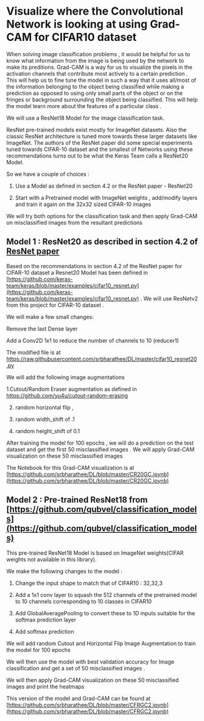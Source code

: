 # Visualize where the Convolutional Network is looking at using Grad-CAM for CIFAR10 dataset

When solving image classification problems , it would be helpful for us to know what information from the image is being used by the network to make its preditions. Grad-CAM is a way for us to visualize the pixels in the activation channels that contribute most actively to a certain prediction . This will help us to fine tune the model in such a way that it uses all/most of the information belonging to the object being classified while making a prediction as opposed to using only small parts of the object or on the fringes or background surrounding the object being classified. This will help the model learn more about the features of a particular class .

We will use a ResNet18 Model for the image classification task.

ResNet pre-trained models exist mostly for ImageNet datasets. Also the classic ResNet architecture is tuned more towards these larger datasets like ImageNet. The authors of the ResNet paper did some special experiments tuned towards CIFAR-10 dataset and the smallest of Networks using these recommendations turns out to be what the Keras Team calls a ResNet20 Model. 

So we have a couple of choices :

1. Use a Model as defined in section 4.2 or the ResNet paper - ResNet20 

2. Start with a Pretrained model with ImageNet weights , add/modify layers and train it again on the 32x32 sized CIFAR-10 images 

We will try both options for the classification task and then apply Grad-CAM on misclassified images from the resultant predictions

## Model 1 : ResNet20 as described in section 4.2 of [ResNet paper](https://arxiv.org/pdf/1512.03385.pdf)

Based on the recommendations in section 4.2 of the ResNet paper for CIFAR-10 dataset a Resnet20 Model has been defined in [https://github.com/keras-team/keras/blob/master/examples/cifar10_resnet.py](https://github.com/keras-team/keras/blob/master/examples/cifar10_resnet.py) . We will use ResNetv2 from this project for CIFAR-10 dataset .

We will make a few small changes:

Remove the last Dense layer

Add a Conv2D 1x1 to reduce the number of channels to 10 (reducer1)

The modified file is at https://raw.githubusercontent.com/srbharathee/DL/master/cifar10_resnet20.py

We will add the following image augmentations

1.Cutout/Random Eraser augmentation as defined in https://github.com/yu4u/cutout-random-erasing

2. random horizontal flip ,

3. random width_shift of .1

4. random height_shift of 0.1

After training the model for 100 epochs , we will do a prediction on the test dataset and get the first 50 misclassified images .
We will apply Grad-CAM visualization on these 50 misclassified images

The Notebook for this Grad-CAM visualization is at [https://github.com/srbharathee/DL/blob/master/CR20GC.ipynb](https://github.com/srbharathee/DL/blob/master/CR20GC.ipynb)

## Model 2 : Pre-trained ResNet18 from [https://github.com/qubvel/classification_models](https://github.com/qubvel/classification_models)
This pre-trained ResNet18 Model is based on ImageNet weights(CIFAR weights not available in this library). 

We make the following changes to the model :

1. Change the input shape to match that of CIFAR10 : 32,32,3

2. Add a 1x1 conv layer to squash the 512 channels of the pretrained model to 10 channels corresponding to 10 classes in CIFAR10

3. Add GlobalAveragePooling to convert these to 1D inputs suitable for the softmax prediction layer

4. Add softmax prediction

We will add random Cutout and Horizontal Flip Image Augmentation to train the model for 100 epochs 

We will then use the model with best validation accuracy for Image classification and get a set of 50 misclassified images . 

We will then apply Grad-CAM visualization on these 50 misclassified images and print the heatmaps 

This version of the model and Grad-CAM can be found at [https://github.com/srbharathee/DL/blob/master/CFRGC2.ipynb](https://github.com/srbharathee/DL/blob/master/CFRGC2.ipynb)



